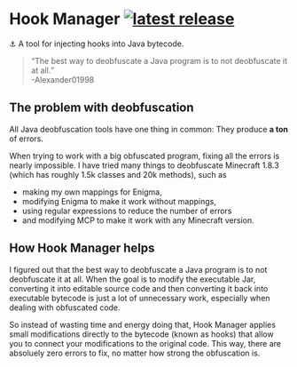 # Hook Manager [![latest release](https://img.shields.io/github/release/Wurst-Imperium/Hook-Manager.svg?label=latest%20release)](https://github.com/Wurst-Imperium/Hook-Manager/releases/latest)
:anchor: A tool for injecting hooks into Java bytecode.

> <q>The best way to deobfuscate a Java program is to not deobfuscate it at all.</q>  
> -Alexander01998

## The problem with deobfuscation
All Java deobfuscation tools have one thing in common: They produce **a ton** of errors.

When trying to work with a big obfuscated program, fixing all the errors is nearly impossible. I have tried many things to deobfuscate Minecraft 1.8.3 (which has roughly 1.5k classes and 20k methods), such as
- making my own mappings for Enigma,
- modifying Enigma to make it work without mappings,
- using regular expressions to reduce the number of errors
- and modifying MCP to make it work with any Minecraft version.

## How Hook Manager helps
I figured out that the best way to deobfuscate a Java program is to not deobfuscate it at all. When the goal is to modify the executable Jar, converting it into editable source code and then converting it back into executable bytecode is just a lot of unnecessary work, especially when dealing with obfuscated code.

So instead of wasting time and energy doing that, Hook Manager applies small modifications directly to the bytecode (known as hooks) that allow you to connect your modifications to the original code. This way, there are absoluely zero errors to fix, no matter how strong the obfuscation is.

